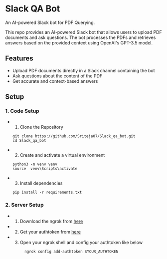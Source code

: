 # Slack QA Bot
An AI-powered Slack bot for PDF Querying.

This repo provides an AI-powered Slack bot that allows users to upload PDF documents and ask questions. The bot processes the PDFs and retrieves answers based on the provided context using OpenAI's GPT-3.5 model.

## Features

- Upload PDF documents directly in a Slack channel containing the bot
- Ask questions about the content of the PDF
- Get accurate and context-based answers

## Setup

### 1. Code Setup
- 1. Clone the Repository
     
  ```shell script
  git clone https://github.com/Sriteja07/Slack_qa_bot.git
  cd Slack_qa_bot
  ```
  
- 2. Create and activate a virtual environment
     
  ```shell script
  python3 -m venv venv
  source  venv\Scripts\activate
  ```
  
- 3. Install dependencies
     
  ```shell script
  pip install -r requirements.txt
  ```

### 2. Server Setup
- 1. Download the ngrok from [here](https://ngrok.com/download)
- 2. Get your authtoken from [here](https://dashboard.ngrok.com/get-started/your-authtoken)
- 3. Open your ngrok shell and config your authtoken like below
     ```shell script
       ngrok config add-authtoken $YOUR_AUTHTOKEN
       ```
     
  


